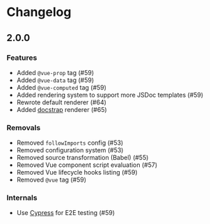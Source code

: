 # Changelog

## 2.0.0

### Features

- Added `@vue-prop` tag (#59)
- Added `@vue-data` tag (#59)
- Added `@vue-computed` tag (#59)
- Added rendering system to support more JSDoc templates (#59)
- Rewrote default renderer (#64)
- Added [docstrap](https://github.com/docstrap/docstrap) renderer (#65)

### Removals 

- Removed `followImports` config (#53)
- Removed configuration system (#53)
- Removed source transformation (Babel) (#55)
- Removed Vue component script evaluation (#57)
- Removed Vue lifecycle hooks listing (#59)
- Removed `@vue` tag (#59)

### Internals

- Use [Cypress](https://cypress.io) for E2E testing (#59)
